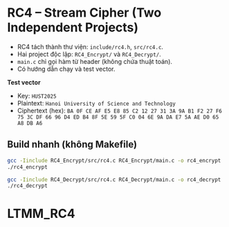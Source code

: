 # RC4 – Stream Cipher (Two Independent Projects)

- RC4 tách thành thư viện: `include/rc4.h`, `src/rc4.c`.
- Hai project độc lập: `RC4_Encrypt/` và `RC4_Decrypt/`.
- `main.c` chỉ gọi hàm từ header (không chứa thuật toán).
- Có hướng dẫn chạy và test vector.

**Test vector**
- Key: `HUST2025`
- Plaintext: `Hanoi University of Science and Technology`
- Ciphertext (hex): `BA 0F CE AF E5 E8 85 C2 12 27 31 3A 9A B1 F2 27 F6 75 3C DF 66 96 D4 ED B4 8F 5E 59 5F C0 04 6E 9A DA E7 5A AE D0 65 A8 DB A6`

## Build nhanh (không Makefile)
```bash
gcc -Iinclude RC4_Encrypt/src/rc4.c RC4_Encrypt/main.c -o rc4_encrypt
./rc4_encrypt

gcc -Iinclude RC4_Decrypt/src/rc4.c RC4_Decrypt/main.c -o rc4_decrypt
./rc4_decrypt
```
# LTMM_RC4
